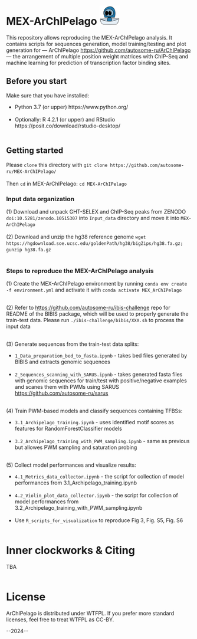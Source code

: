 # MEX-ArChIPelago <img src='./Archipelago.png' width='55'>
This repository allows reproducing the MEX-ArChIPelago analysis. It contains scripts for sequences generation, model training/testing and plot generation for — ArChIPelago <https://github.com/autosome-ru/ArChIPelago> — the arrangement of multiple position weight matrices with ChIP-Seq and machine learning for prediction of transcription factor binding sites.
</br>
 
## Before you start

Make sure that you have installed:
<ul>
<li>Python 3.7 (or upper) https://www.python.org/</br></br>
<li>Optionally: R 4.2.1 (or upper) and RStudio https://posit.co/download/rstudio-desktop/</br></br>
</ul>

## Getting started

Please ```clone``` this directory with ```git clone https://github.com/autosome-ru/MEX-ArChIPelago/```</br></br>
Then ```cd``` in MEX-ArChIPelago: ```cd MEX-ArChIPelago```</br>

### Input data organization
(1) Download and unpack GHT-SELEX and ChIP-Seq peaks from ZENODO ```doi:10.5281/zenodo.10515307``` into ```Input_data``` directory and move it into ```MEX-ArChIPelago``` </br></br>
(2) Download and unzip the hg38 reference genome ```wget https://hgdownload.soe.ucsc.edu/goldenPath/hg38/bigZips/hg38.fa.gz; gunzip hg38.fa.gz```</br></br>

### Steps to reproduce the MEX-ArChIPelago analysis
(1) Create the MEX-ArChIPelago environment by running ```conda env create -f environment.yml``` and activate it with ```conda activate MEX_ArChIPelago```</br></br>

(2) Refer to <https://github.com/autosome-ru/ibis-challenge> repo for README of the BIBIS package, which will be used to properly generate the train-test data. Please run ```./ibis-challenge/bibis/XXX.sh``` to process the input data</br></br>

(3) Generate sequences from the train-test data splits:
-  ```1_Data_preparation_bed_to_fasta.ipynb``` - takes bed files generated by BIBIS and extracts genomic sequences</br></br>
-  ```2_Sequences_scanning_with_SARUS.ipynb``` - takes generated fasta files with genomic sequences for train/test with positive/negative examples and scanes them with PWMs using SARUS <https://github.com/autosome-ru/sarus></br></br>

(4) Train PWM-based models and classify sequences containing TFBSs:
-  ```3.1_Archipelago_training.ipynb``` - uses identified motif scores as features for RandomForestClassifier models</br></br>
-  ```3.2_Archipelago_training_with_PWM_sampling.ipynb``` - same as previous but allowes PWM sampling and saturation probing</br></br>

(5) Collect model performances and visualize results:
-  ```4.1_Metrics_data_collector.ipynb``` - the script for collection of model performances from 3.1_Archipelago_training.ipynb</br></br>
-  ```4.2_Violin_plot_data_collector.ipynb``` - the script for collection of model performances from 3.2_Archipelago_training_with_PWM_sampling.ipynb</br></br>
-  Use ```R_scripts_for_visualization``` to reproduce Fig 3, Fig. S5, Fig. S6</br></br>

# Inner clockworks & Citing
TBA
</br></br>

# License
ArChIPelago is distributed under WTFPL. If you prefer more standard licenses, feel free to treat WTFPL as CC-BY.

--2024--
